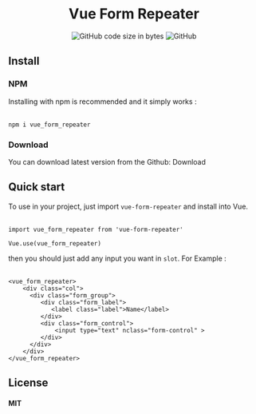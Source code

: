 
<h1 align="center">Vue Form Repeater</h1>
<p align="center">
  <img alt="GitHub code size in bytes" src="https://img.shields.io/github/languages/code-size/hosein-xz/vue_form_repeater.svg">
  <img alt="GitHub" src="https://img.shields.io/github/license/hosein-xz/vue_form_repeater.svg">
</p>

## Install

### NPM
Installing with npm is recommended and it simply works :<br><br>
```
npm i vue_form_repeater
```

### Download
You can download latest version from the Github: Download

## Quick start
To use in your project, just import `vue-form-repeater` and install into Vue.<br><br>
```
import vue_form_repeater from 'vue-form-repeater'

Vue.use(vue_form_repeater)
```

then you should just add any input you want in `slot`. For Example :<br><br>
```
<vue_form_repeater>
    <div class="col">
      <div class="form_group">
         <div class="form_label">
            <label class="label">Name</label>
         </div>
         <div class="form_control">
             <input type="text" nclass="form-control" >
         </div>
      </div>
    </div>
</vue_form_repeater>

```

## License
#### MIT
